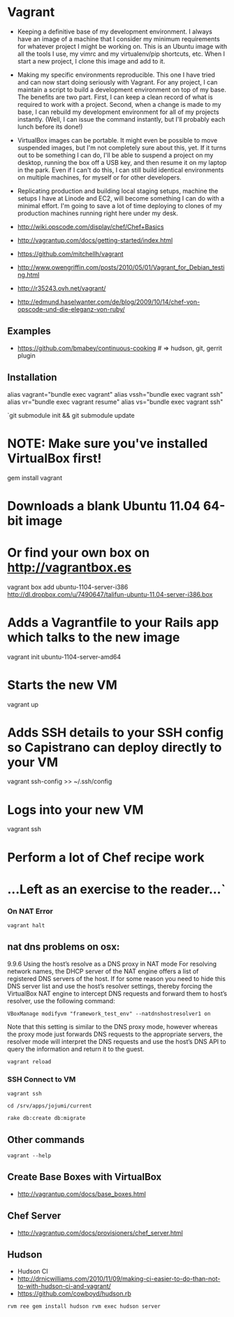 
# Vagrant

- Keeping a definitive base of my development environment. I always have an image of a machine that I consider my minimum requirements for whatever project I might be working on. This is an Ubuntu image with all the tools I use, my vimrc and my virtualenv/pip shortcuts, etc. When I start a new project, I clone this image and add to it.
- Making my specific environments reproducible. This one I have tried and can now start doing seriously with Vagrant. For any project, I can maintain a script to build a development environment on top of my base. The benefits are two part. First, I can keep a clean record of what is required to work with a project. Second, when a change is made to my base, I can rebuild my development environment for all of my projects instantly. (Well, I can issue the command instantly, but I'll probably each lunch before its done!)
- VirtualBox images can be portable. It might even be possible to move suspended images, but I'm not completely sure about this, yet. If it turns out to be something I can do, I'll be able to suspend a project on my desktop, running the box off a USB key, and then resume it on my laptop in the park. Even if I can't do this, I can still build identical environments on multiple machines, for myself or for other developers.
- Replicating production and building local staging setups, machine the setups I have at Linode and EC2, will become something I can do with a minimal effort. I'm going to save a lot of time deploying to clones of my production machines running right here under my desk.

- http://wiki.opscode.com/display/chef/Chef+Basics
- http://vagrantup.com/docs/getting-started/index.html
- https://github.com/mitchellh/vagrant
- http://www.owengriffin.com/posts/2010/05/01/Vagrant_for_Debian_testing.html
- http://r35243.ovh.net/vagrant/
- http://edmund.haselwanter.com/de/blog/2009/10/14/chef-von-opscode-und-die-eleganz-von-ruby/

## Examples

- https://github.com/bmabey/continuous-cooking # => hudson, git, gerrit plugin

## Installation

alias vagrant="bundle exec vagrant"
alias vssh="bundle exec vagrant ssh"
alias vr="bundle exec vagrant resume"
alias vs="bundle exec vagrant ssh"

`git submodule init && git submodule update
# NOTE: Make sure you've installed VirtualBox first!
gem install vagrant
# Downloads a blank Ubuntu 11.04 64-bit image
# Or find your own box on http://vagrantbox.es
vagrant box add ubuntu-1104-server-i386 http://dl.dropbox.com/u/7490647/talifun-ubuntu-11.04-server-i386.box
# Adds a Vagrantfile to your Rails app which talks to the new image
vagrant init ubuntu-1104-server-amd64
# Starts the new VM
vagrant up
# Adds SSH details to your SSH config so Capistrano can deploy directly to your VM
vagrant ssh-config >> ~/.ssh/config
# Logs into your new VM
vagrant ssh
# Perform a lot of Chef recipe work
# ...Left as an exercise to the reader...`

### On NAT Error

`vagrant halt`

nat dns problems on osx:
-------------------------
9.9.6 Using the host’s resolve as a DNS proxy in NAT mode
For resolving network names, the DHCP server of the NAT engine offers a list of registered
DNS servers of the host. If for some reason you need to hide this DNS server list and use the
host’s resolver settings, thereby forcing the VirtualBox NAT engine to intercept DNS requests and
forward them to host’s resolver, use the following command:

`VBoxManage modifyvm "framework_test_env" --natdnshostresolver1 on`

Note that this setting is similar to the DNS proxy mode, however whereas the proxy mode
just forwards DNS requests to the appropriate servers, the resolver mode will interpret the DNS
requests and use the host’s DNS API to query the information and return it to the guest.

`vagrant reload`

### SSH Connect to VM

`vagrant ssh`

`cd /srv/apps/jojumi/current`

`rake db:create db:migrate`

## Other commands

`vagrant --help`

## Create Base Boxes with VirtualBox

- http://vagrantup.com/docs/base_boxes.html

## Chef Server

- http://vagrantup.com/docs/provisioners/chef_server.html

## Hudson

- Hudson CI
- http://drnicwilliams.com/2010/11/09/making-ci-easier-to-do-than-not-to-with-hudson-ci-and-vagrant/
- https://github.com/cowboyd/hudson.rb

`rvm ree
gem install hudson
rvm exec hudson server`
